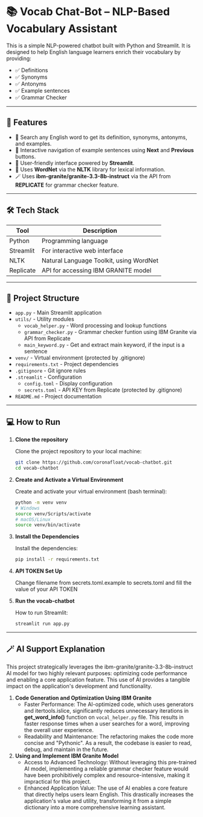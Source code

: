 # 📚 Vocab Chat-Bot – NLP-Based Vocabulary Assistant

This is a simple NLP-powered chatbot built with Python and Streamlit. It is designed to help English language learners enrich their vocabulary by providing:

- ✅ Definitions
- ✅ Synonyms
- ✅ Antonyms
- ✅ Example sentences
- ✅ Grammar Checker

---

## 🚀 Features

- 🔎 Search any English word to get its definition, synonyms, antonyms, and examples.
- 🧠 Interactive navigation of example sentences using **Next** and **Previous** buttons.
- 💬 User-friendly interface powered by **Streamlit**.
- 📖 Uses **WordNet** via the **NLTK** library for lexical information.
- 🪄 Uses **ibm-granite/granite-3.3-8b-instruct** via the API from **REPLICATE** for grammar checker feature. 

---

## 🛠️ Tech Stack

| Tool      | Description                             |
|-----------|-----------------------------------------|
| Python    | Programming language                    |
| Streamlit | For interactive web interface           |
| NLTK      | Natural Language Toolkit, using WordNet |
| Replicate | API for accessing IBM GRANITE model     |

---

## 📁 Project Structure

- `app.py` - Main Streamlit application
- `utils/` - Utility modules
  - `vocab_helper.py` - Word processing and lookup functions
  - `grammar_checker.py` - Grammar checker funtion using IBM Granite via API from Replicate
  - `main_keyword.py` - Get and extract main keyword, if the input is a sentence
- `venv/` - Virtual environment (protected by .gitignore)
- `requirements.txt` - Project dependencies
- `.gitignore` - Git ignore rules
- `.streamlit` - Configuration
  - `config.toml` - Display configuration
  - `secrets.toml` - API KEY from Replicate (protected by .gitignore)
- `README.md` - Project documentation

---

## 💻 How to Run

1. **Clone the repository**

   Clone the project repository to your local machine:
   ```bash
   git clone https://github.com/coronafloat/vocab-chatbot.git
   cd vocab-chatbot

2. **Create and Activate a Virtual Environment**

    Create and activate your virtual environment (bash terminal):
    ```bash
    python -m venv venv
    # Windows
    source venv/Scripts/activate
    # macOS/Linux
    source venv/bin/activate

3. **Install the Dependencies**

    Install the dependencies:
   ```bash
   pip install -r requirements.txt

4. **API TOKEN Set Up**
    
    Change filename from secrets.toml.example to secrets.toml and fill the value of your API TOKEN

5. **Run the vocab-chatbot**

    How to run Streamlit:
   ```bash
   streamlit run app.py

---

## 🪄 AI Support Explanation

This project strategically leverages the ibm-granite/granite-3.3-8b-instruct AI model for two highly relevant purposes: optimizing code performance and enabling a core application feature. This use of AI provides a tangible impact on the application's development and functionality.

1. **Code Generation and Optimization Using IBM Granite**
    - Faster Performance: The AI-optimized code, which uses generators and itertools.islice, significantly reduces unnecessary iterations in **get_word_info()** function on `vocal_helper.py` file. This results in faster response times when a user searches for a word, improving the overall user experience.
    - Readability and Maintenance: The refactoring makes the code more concise and "Pythonic". As a result, the codebase is easier to read, debug, and maintain in the future.
2. **Using and Implement IBM Granite Model**
    - Access to Advanced Technology: Without leveraging this pre-trained AI model, implementing a reliable grammar checker feature would have been prohibitively complex and resource-intensive, making it impractical for this project.
    - Enhanced Application Value: The use of AI enables a core feature that directly helps users learn English. This drastically increases the application's value and utility, transforming it from a simple dictionary into a more comprehensive learning assistant.